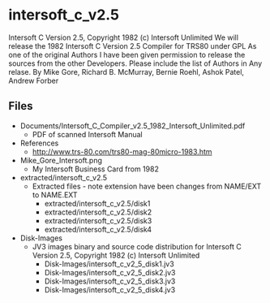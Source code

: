 # intersoft_c_v2.5
Intersoft C Version 2.5, Copyright 1982 (c) Intersoft Unlimited
We will release the 1982 Intersoft C Version 2.5 Compiler for TRS80 under GPL
As one of the original Authors I have been given permission to release the sources from the other Developers.
Please include the list of Authors in Any relase.
By Mike Gore, Richard B. McMurray, Bernie Roehl, Ashok Patel, Andrew Forber


## Files
  * Documents/Intersoft_C_Compiler_v2.5_1982_Intersoft_Unlimited.pdf
    * PDF of scanned Intersoft Manual
  * References
    * http://www.trs-80.com/trs80-mag-80micro-1983.htm
  * Mike_Gore_Intersoft.png
	* My Intersoft Business Card from 1982
  * extracted/intersoft_c_v2.5
    * Extracted files - note extension have been changes from NAME/EXT to NAME.EXT
      * extracted/intersoft_c_v2.5/disk1
      * extracted/intersoft_c_v2.5/disk2
      * extracted/intersoft_c_v2.5/disk3
      * extracted/intersoft_c_v2.5/disk4
  * Disk-Images
    * JV3 images binary and source code distribution for Intersoft C Version 2.5, Copyright 1982 (c) Intersoft Unlimited
      * Disk-Images/intersoft_c_v2_5_disk1.jv3
      * Disk-Images/intersoft_c_v2_5_disk2.jv3
      * Disk-Images/intersoft_c_v2_5_disk3.jv3
      * Disk-Images/intersoft_c_v2_5_disk4.jv3
